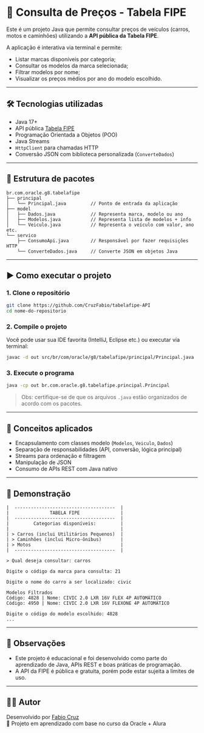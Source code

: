 # 🚗 Consulta de Preços - Tabela FIPE

Este é um projeto Java que permite consultar preços de veículos (carros, motos e caminhões) utilizando a **API pública da Tabela FIPE**.

A aplicação é interativa via terminal e permite:
- Listar marcas disponíveis por categoria;
- Consultar os modelos da marca selecionada;
- Filtrar modelos por nome;
- Visualizar os preços médios por ano do modelo escolhido.

---

## 🛠️ Tecnologias utilizadas

- Java 17+
- API pública [Tabela FIPE](https://deividfortuna.github.io/fipe/)
- Programação Orientada a Objetos (POO)
- Java Streams
- `HttpClient` para chamadas HTTP
- Conversão JSON com biblioteca personalizada (`ConverteDados`)

---

## 📂 Estrutura de pacotes

```
br.com.oracle.g8.tabelafipe
├── principal
│   └── Principal.java         // Ponto de entrada da aplicação
├── model
│   ├── Dados.java             // Representa marca, modelo ou ano
│   ├── Modelos.java           // Representa lista de modelos + info
│   └── Veiculo.java           // Representa o veículo com valor, ano etc.
└── servico
    ├── ConsumoApi.java        // Responsável por fazer requisições HTTP
    └── ConverteDados.java     // Converte JSON em objetos Java
```

---

## ▶️ Como executar o projeto

### 1. Clone o repositório

```bash
git clone https://github.com/CruzFabio/tabelafipe-API
cd nome-do-repositorio
```

### 2. Compile o projeto

Você pode usar sua IDE favorita (IntelliJ, Eclipse etc.) ou executar via terminal:

```bash
javac -d out src/br/com/oracle/g8/tabelafipe/principal/Principal.java
```

### 3. Execute o programa

```bash
java -cp out br.com.oracle.g8.tabelafipe.principal.Principal
```

> Obs: certifique-se de que os arquivos `.java` estão organizados de acordo com os pacotes.

---

## 🧠 Conceitos aplicados

- Encapsulamento com classes modelo (`Modelos`, `Veiculo`, `Dados`)
- Separação de responsabilidades (API, conversão, lógica principal)
- Streams para ordenação e filtragem
- Manipulação de JSON
- Consumo de APIs REST com Java nativo

---

## 📸 Demonstração

```
|  -------------------------------------  |
|               TABELA FIPE               |
|  -------------------------------------  |
|         Categorias disponíveis:         |
|                                         |
| > Carros (inclui Utilitários Pequenos)  |
| > Caminhões (inclui Micro-ônibus)       |
| > Motos                                 |
|  -------------------------------------  |

> Qual deseja consultar: carros

Digite o código da marca para consulta: 21

Digite o nome do carro a ser localizado: civic

Modelos Filtrados
Código: 4828 | Nome: CIVIC 2.0 LXR 16V FLEX 4P AUTOMÁTICO
Código: 4950 | Nome: CIVIC 2.0 LXR 16V FLEXONE 4P AUTOMÁTICO

Digite o código do modelo escolhido: 4828
...
```

---

## 📌 Observações

- Este projeto é educacional e foi desenvolvido como parte do aprendizado de Java, APIs REST e boas práticas de programação.
- A API da FIPE é pública e gratuita, porém pode estar sujeita a limites de uso.

---

## 🙋‍♂️ Autor

Desenvolvido por [Fabio Cruz](https://github.com/CruzFabio)  
🚀 Projeto em aprendizado com base no curso da Oracle + Alura
